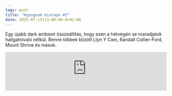 ```yaml
---
tags: post
title: "Hypogeum mixtape #2"
date: 2025-07-11t13:00:00.0+02:00
---
```


Egy újabb dark ambient összeállítás, hogy ezen a hétvégén se maradjatok hallgatnivaló nélkül. Benne többek között Llyn Y Cwn, Randall Collier-Ford, Mount Shrine és mások.

<iframe style="border: 0; width: 100%" height="120" src="https://player-widget.mixcloud.com/widget/iframe/?hide_cover=1&light=1&feed=%2Frabbitknight%2Fhypogeum-2%2F" allow="encrypted-media; fullscreen; autoplay; idle-detection; speaker-selection; web-share;" ></iframe>
